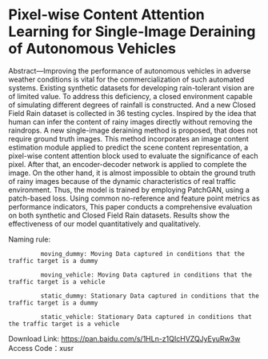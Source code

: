 Pixel-wise Content Attention Learning for Single-Image Deraining of Autonomous Vehicles
====
Abstract—Improving the performance of autonomous vehicles in adverse weather conditions is vital for the commercialization of such automated systems. Existing synthetic datasets for developing rain-tolerant vision are of limited value. To address this deficiency, a closed environment capable of simulating different degrees of rainfall is constructed. And a new Closed Field Rain dataset is collected in 36 testing cycles. Inspired by the idea that human can infer the content of rainy images directly without removing the raindrops. A new single-image deraining method is proposed, that does not require ground truth images. This method incorporates an image content estimation module applied to predict the scene content representation, a pixel-wise content attention block used to evaluate the significance of each pixel. After that, an encoder-decoder network is applied to complete the image. On the other hand, it is almost impossible to obtain the ground truth of rainy images because of the dynamic characteristics of real traffic environment. Thus, the model is trained by employing PatchGAN, using a patch-based loss. Using common no-reference and feature point metrics as performance indicators, This paper conducts a comprehensive evaluation on both synthetic and Closed Field Rain datasets. Results show the effectiveness of our model quantitatively and qualitatively.


Naming rule:

             moving_dummy: Moving Data captured in conditions that the traffic target is a dummy

             moving_vehicle: Moving Data captured in conditions that the traffic target is a vehicle
             
             static_dummy: Stationary Data captured in conditions that the traffic target is a dummy
             
             static_vehicle: Stationary Data captured in conditions that the traffic target is a vehicle

             
Download Link: https://pan.baidu.com/s/1HLn-z1QIcHVZQJyEyuRw3w 
Access Code：xusr

